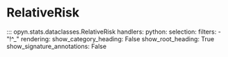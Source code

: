 
# RelativeRisk

::: opyn.stats.dataclasses.RelativeRisk
    handlers:
        python:
          selection:
            filters:
              - "!^_"
    rendering:
        show_category_heading: False
        show_root_heading: True
        show_signature_annotations: False
